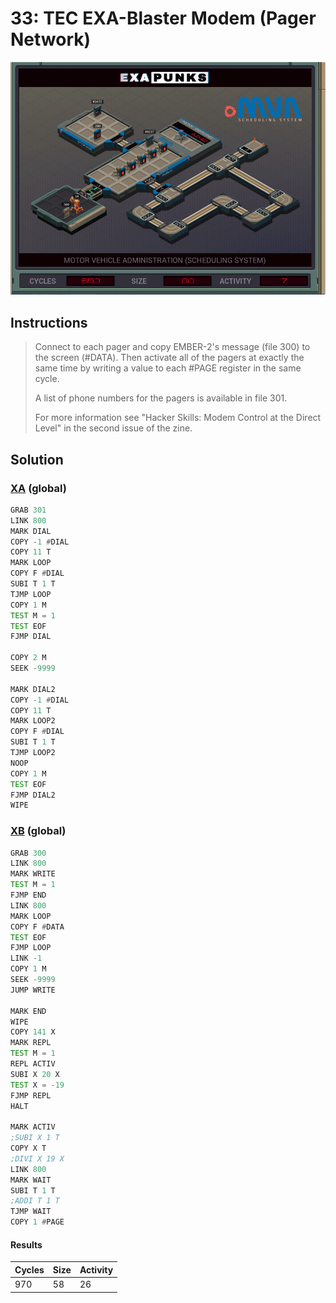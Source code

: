 # 33: TEC EXA-Blaster Modem (Pager Network)

<div align="center"><img src="EXAPUNKS - Motor Vehicle Administration (653, 80, 7, 2023-05-19-15-41-01).gif" /></div>

## Instructions
> Connect to each pager and copy EMBER-2's message (file 300) to the screen (#DATA). Then activate all of the pagers at exactly the same time by writing a value to each #PAGE register in the same cycle.
> 
> A list of phone numbers for the pagers is available in file 301.
> 
> For more information see "Hacker Skills: Modem Control at the Direct Level" in the second issue of the zine.

## Solution

### [XA](XA.exa) (global)
```asm
GRAB 301
LINK 800
MARK DIAL
COPY -1 #DIAL
COPY 11 T
MARK LOOP
COPY F #DIAL
SUBI T 1 T
TJMP LOOP
COPY 1 M
TEST M = 1
TEST EOF
FJMP DIAL

COPY 2 M
SEEK -9999

MARK DIAL2
COPY -1 #DIAL
COPY 11 T
MARK LOOP2
COPY F #DIAL
SUBI T 1 T
TJMP LOOP2
NOOP
COPY 1 M
TEST EOF
FJMP DIAL2
WIPE
```

### [XB](XB.exa) (global)
```asm
GRAB 300
LINK 800
MARK WRITE
TEST M = 1
FJMP END
LINK 800
MARK LOOP
COPY F #DATA
TEST EOF
FJMP LOOP
LINK -1
COPY 1 M
SEEK -9999
JUMP WRITE

MARK END
WIPE
COPY 141 X
MARK REPL
TEST M = 1
REPL ACTIV
SUBI X 20 X
TEST X = -19
FJMP REPL
HALT

MARK ACTIV
;SUBI X 1 T
COPY X T
;DIVI X 19 X
LINK 800
MARK WAIT
SUBI T 1 T
;ADDI T 1 T
TJMP WAIT
COPY 1 #PAGE
```

#### Results
| Cycles | Size | Activity |
|--------|------|----------|
| 970    | 58   | 26       |
